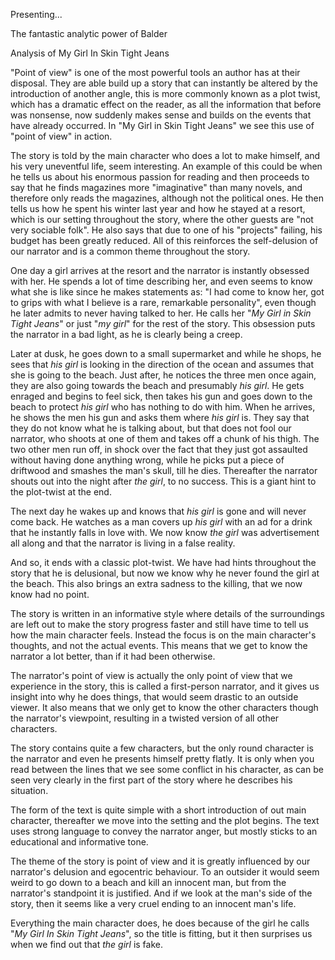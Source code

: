 Presenting...

The fantastic analytic power of Balder

Analysis of My Girl In Skin Tight Jeans

"Point of view" is one of the most powerful tools an author has at their
disposal. They are able build up a story that can instantly be altered
by the introduction of another angle, this is more commonly known as a
plot twist, which has a dramatic effect on the reader, as all the
information that before was nonsense, now suddenly makes sense and
builds on the events that have already occurred. In "My Girl in Skin
Tight Jeans" we see this use of "point of view" in action.

The story is told by the main character who does a lot to make himself,
and his very uneventful life, seem interesting. An example of this could
be when he tells us about his enormous passion for reading and then
proceeds to say that he finds magazines more "imaginative" than many
novels, and therefore only reads the magazines, although not the
political ones. He then tells us how he spent his winter last year and
how he stayed at a resort, which is our setting throughout the story,
where the other guests are "not very sociable folk". He also says that
due to one of his "projects" failing, his budget has been greatly
reduced. All of this reinforces the self-delusion of our narrator and is
a common theme throughout the story.

One day a girl arrives at the resort and the narrator is instantly
obsessed with her. He spends a lot of time describing her, and even
seems to know what she is like since he makes statements as: "I had come
to know her, got to grips with what I believe is a rare, remarkable
personality", even though he later admits to never having talked to her.
He calls her "*My Girl in Skin Tight Jeans*" or just "*my girl*" for the
rest of the story. This obsession puts the narrator in a bad light, as
he is clearly being a creep.

Later at dusk, he goes down to a small supermarket and while he shops,
he sees that *his girl* is looking in the direction of the ocean and
assumes that she is going to the beach. Just after, he notices the three
men once again, they are also going towards the beach and presumably
*his girl*. He gets enraged and begins to feel sick, then takes his gun
and goes down to the beach to protect *his girl* who has nothing to do
with him. When he arrives, he shows the men his gun and asks them where
*his girl* is. They say that they do not know what he is talking about,
but that does not fool our narrator, who shoots at one of them and takes
off a chunk of his thigh. The two other men run off, in shock over the
fact that they just got assaulted without having done anything wrong,
while he picks put a piece of driftwood and smashes the man's skull,
till he dies. Thereafter the narrator shouts out into the night after
*the girl*, to no success. This is a giant hint to the plot-twist at the
end.

The next day he wakes up and knows that *his girl* is gone and will
never come back. He watches as a man covers up *his girl* with an ad for
a drink that he instantly falls in love with. We now know *the girl* was
advertisement all along and that the narrator is living in a false
reality.

And so, it ends with a classic plot-twist. We have had hints throughout
the story that he is delusional, but now we know why he never found the
girl at the beach. This also brings an extra sadness to the killing,
that we now know had no point.

The story is written in an informative style where details of the
surroundings are left out to make the story progress faster and still
have time to tell us how the main character feels. Instead the focus is
on the main character's thoughts, and not the actual events. This means
that we get to know the narrator a lot better, than if it had been
otherwise.

The narrator's point of view is actually the only point of view that we
experience in the story, this is called a first-person narrator, and it
gives us insight into why he does things, that would seem drastic to an
outside viewer. It also means that we only get to know the other
characters though the narrator's viewpoint, resulting in a twisted
version of all other characters.

The story contains quite a few characters, but the only round character
is the narrator and even he presents himself pretty flatly. It is only
when you read between the lines that we see some conflict in his
character, as can be seen very clearly in the first part of the story
where he describes his situation.

The form of the text is quite simple with a short introduction of out
main character, thereafter we move into the setting and the plot begins.
The text uses strong language to convey the narrator anger, but mostly
sticks to an educational and informative tone.

The theme of the story is point of view and it is greatly influenced by
our narrator's delusion and egocentric behaviour. To an outsider it
would seem weird to go down to a beach and kill an innocent man, but
from the narrator's standpoint it is justified. And if we look at the
man's side of the story, then it seems like a very cruel ending to an
innocent man's life.

Everything the main character does, he does because of the girl he calls
"*My Girl In Skin Tight Jeans*", so the title is fitting, but it then
surprises us when we find out that *the girl* is fake.
